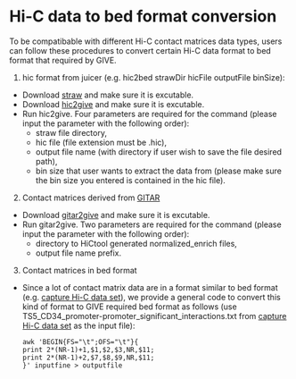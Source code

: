 # Hi-C data to bed format conversion

To be compatibable with different Hi-C contact matrices data types, users can follow these procedures to convert certain Hi-C data format to bed format that required by GIVE.

1) hic format from juicer (e.g. hic2bed strawDir hicFile outputFile binSize):
  * Download [straw](https://github.com/theaidenlab/straw/wiki/Download) and make sure it is excutable.
  * Download [hic2give](sysbio.ucsd.edu/public/qiw034/hic2give) and make sure it is excutable.
  * Run hic2give. Four parameters are required for the command (please input the parameter with the following order):
    * straw file directory,
    * hic file (file extension must be .hic),
    * output file name (with directory if user wish to save the file desired path),
    * bin size that user wants to extract the data from (please make sure the bin size you entered is contained in the hic file).

2) Contact matrices derived from [GITAR](http://www.genomegitar.org)
  * Download [gitar2give](sysbio.ucsd.edu/public/qiw034/gitar2give) and make sure it is excutable.
  * Run gitar2give. Two parameters are required for the command (please input the parameter with the following order):
    * directory to HiCtool generated normalized_enrich files,
    * output file name prefix.
    
3) Contact matrices in bed format
  * Since a lot of contact matrix data are in a format similar to bed format (e.g. [capture Hi-C data set](http://www.ebi.ac.uk/arrayexpress/files/E-MTAB-2323/E-MTAB-2323.additional.1.zip)), we provide a general code to convert this kind of format to GIVE required bed format as follows (use TS5_CD34_promoter-promoter_significant_interactions.txt from [capture Hi-C data set](http://www.ebi.ac.uk/arrayexpress/files/E-MTAB-2323/E-MTAB-2323.additional.1.zip) as the input file): 
    ```
    awk 'BEGIN{FS="\t";OFS="\t"}{
    print 2*(NR-1)+1,$1,$2,$3,NR,$11;
    print 2*(NR-1)+2,$7,$8,$9,NR,$11;
    }' inputfine > outputfile
    ```
